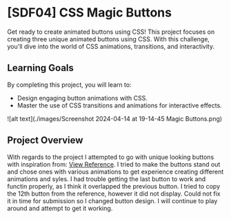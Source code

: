 # [SDF04] CSS Magic Buttons

Get ready to create animated buttons using CSS! This project focuses on creating three unique animated buttons using CSS. With this challenge, you'll dive into the world of CSS animations, transitions, and interactivity.

## Learning Goals

By completing this project, you will learn to:

- Design engaging button animations with CSS.
- Master the use of CSS transitions and animations for interactive effects.

![alt text](./images/Screenshot 2024-04-14 at 19-14-45 Magic Buttons.png)

## Project Overview

With regards to the project I attempted to go with unique looking buttons with inspiration from: [View Reference](https://codepen.io/codespace-academy/pen/xxmWrjX). 
I tried to make the buttons stand out and chose ones with various animations to get experience creating different animations and syles.
I had trouble getting the last button to work and functin properly, as I think it overlapped the previous button. I tried to copy the 12th button from the reference, however it did not display. Could not fix it in time for 
submission so I changed button design.
I will continue to play around and attempt to get it working.
